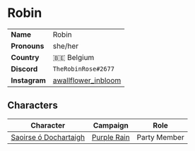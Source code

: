 # Robin

|||
| --- | --- |
| **Name** | Robin | player.2
| **Pronouns** | she/her |
| **Country** | 🇧🇪 Belgium |
| **Discord** | `TheRobinRose#2677` |
| **Instagram** | [awallflower_inbloom](https://www.instagram.com/awallflower_inbloom/) |

## Characters

| Character | Campaign | Role |
| --- | --- | --- |
| [Saoirse ó Dochartaigh](../characters/saoirse-o-dochartaigh.md) | [Purple Rain](../campaigns/purple-rain/purple-rain.md) | Party Member |
